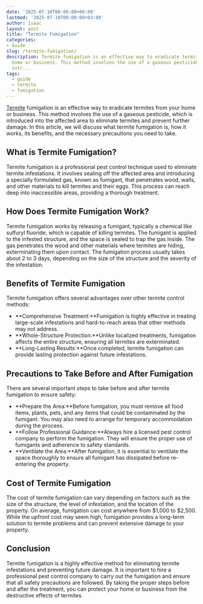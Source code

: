 ```yaml
---
date: '2025-07-10T00:00:00+00:00'
lastmod: '2025-07-10T00:00:00+03:00'
author: Isaac
layout: post
title: "Termite Fumigation"
categories:
- Guide
slug: /termite-fumigation/
description: Termite fumigation is an effective way to eradicate termites from your
  home or business. This method involves the use of a gaseous pesticide, which is
  intr...
tags: 
  - guide
  - termite
  - fumigation
---
```

[Termite](/posts/do-flying-termites-eat-wood/) fumigation is an effective way to eradicate termites from your home or business. This method involves the use of a gaseous pesticide, which is introduced into the affected area to eliminate termites and prevent further damage. In this article, we will discuss what termite fumigation is, how it works, its benefits, and the necessary precautions you need to take.
## What is Termite Fumigation?
Termite fumigation is a professional pest control technique used to eliminate termite infestations. It involves sealing off the affected area and introducing a specially formulated gas, known as fumigant, that penetrates wood, walls, and other materials to kill termites and their eggs. This process can reach deep into inaccessible areas, providing a thorough treatment.
## How Does Termite Fumigation Work?
Termite fumigation works by releasing a fumigant, typically a chemical like sulfuryl fluoride, which is capable of killing termites. The fumigant is applied to the infested structure, and the space is sealed to trap the gas inside. The gas penetrates the wood and other materials where termites are hiding, exterminating them upon contact. The fumigation process usually takes about 2 to 3 days, depending on the size of the structure and the severity of the infestation.
## Benefits of Termite Fumigation
Termite fumigation offers several advantages over other termite control methods:
- **Comprehensive Treatment:**Fumigation is highly effective in treating large-scale infestations and hard-to-reach areas that other methods may not address.
- **Whole-Structure Protection:**Unlike localized treatments, fumigation affects the entire structure, ensuring all termites are exterminated.
- **Long-Lasting Results:**Once completed, termite fumigation can provide lasting protection against future infestations.
## Precautions to Take Before and After Fumigation
There are several important steps to take before and after termite fumigation to ensure safety:
- **Prepare the Area:**Before fumigation, you must remove all food items, plants, pets, and any items that could be contaminated by the fumigant. You may also need to arrange for temporary accommodation during the process.
- **Follow Professional Guidance:**Always hire a licensed pest control company to perform the fumigation. They will ensure the proper use of fumigants and adherence to safety standards.
- **Ventilate the Area:**After fumigation, it is essential to ventilate the space thoroughly to ensure all fumigant has dissipated before re-entering the property.
## Cost of Termite Fumigation
The cost of termite fumigation can vary depending on factors such as the size of the structure, the level of infestation, and the location of the property. On average, fumigation can cost anywhere from $1,000 to $2,500. While the upfront cost may seem high, fumigation provides a long-term solution to termite problems and can prevent extensive damage to your property.
## Conclusion
Termite fumigation is a highly effective method for eliminating termite infestations and preventing future damage. It is important to hire a professional pest control company to carry out the fumigation and ensure that all safety precautions are followed. By taking the proper steps before and after the treatment, you can protect your home or business from the destructive effects of termites.
